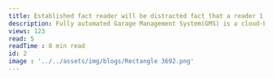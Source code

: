 ```yaml
---
title: Established fact reader will be distracted fact that a reader 1.
description: Fully automated Garage Management System(GMS) is a cloud-based mobile and responsive web application for garage management with CMS.Fully automated Garage Management System(GMS) is a cloud-based mobile and responsive web application for garage management with CMS. Fully automated
views: 123
read: 5
readTime : 8 min read
id: 2
image : '../../assets/img/blogs/Rectangle 3692.png'
---
```

<!-- import Image2 from "../../../assets/img/blogs/Rectangle 3692.png"; -->
